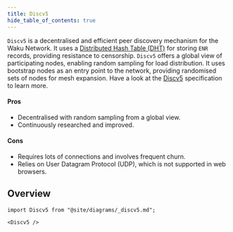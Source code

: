 ```yaml
---
title: Discv5
hide_table_of_contents: true
---
```


`Discv5` is a decentralised and efficient peer discovery mechanism for the Waku Network. It uses a [Distributed Hash Table (DHT)](https://en.wikipedia.org/wiki/Distributed_hash_table) for storing `ENR` records, providing resistance to censorship. `Discv5` offers a global view of participating nodes, enabling random sampling for load distribution. It uses bootstrap nodes as an entry point to the network, providing randomised sets of nodes for mesh expansion. Have a look at the [Discv5](https://rfc.vac.dev/waku/standards/core/33/discv5) specification to learn more.

#### Pros

- Decentralised with random sampling from a global view.
- Continuously researched and improved.

#### Cons

- Requires lots of connections and involves frequent churn.
- Relies on User Datagram Protocol (UDP), which is not supported in web browsers.

## Overview

```mdx-code-block
import Discv5 from "@site/diagrams/_discv5.md";

<Discv5 />
```
